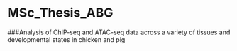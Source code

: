 # MSc_Thesis_ABG
###Analysis of ChIP-seq and ATAC-seq data across a variety of tissues and developmental states in chicken and pig
